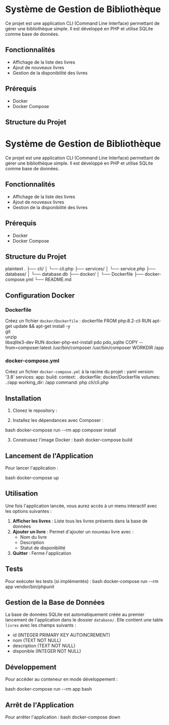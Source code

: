 # Système de Gestion de Bibliothèque

Ce projet est une application CLI (Command Line Interface) permettant de gérer une bibliothèque simple. Il est développé en PHP et utilise SQLite comme base de données.

## Fonctionnalités

- Affichage de la liste des livres
- Ajout de nouveaux livres
- Gestion de la disponibilité des livres

## Prérequis

- Docker
- Docker Compose

## Structure du Projet
# Système de Gestion de Bibliothèque

Ce projet est une application CLI (Command Line Interface) permettant de gérer une bibliothèque simple. Il est développé en PHP et utilise SQLite comme base de données.

## Fonctionnalités

- Affichage de la liste des livres
- Ajout de nouveaux livres
- Gestion de la disponibilité des livres

## Prérequis

- Docker
- Docker Compose

## Structure du Projet
plaintext
.
├── cli/
│ └── cli.php
├── services/
│ └── service.php
├── database/
│ └── database.db
├── docker/
│ └── Dockerfile
├── docker-compose.yml
└── README.md

## Configuration Docker

### Dockerfile

Créez un fichier `docker/Dockerfile` :
dockerfile
FROM php:8.2-cli
RUN apt-get update && apt-get install -y \
git \
unzip \
libsqlite3-dev
RUN docker-php-ext-install pdo pdo_sqlite
COPY --from=composer:latest /usr/bin/composer /usr/bin/composer
WORKDIR /app
### docker-compose.yml

Créez un fichier `docker-compose.yml` à la racine du projet :
yaml
version: '3.8'
services:
app:
build:
context: .
dockerfile: docker/Dockerfile
volumes:
.:/app
working_dir: /app
command: php cli/cli.php

## Installation

1. Clonez le repository :

2. Installez les dépendances avec Composer :

bash
docker-compose run --rm app composer install


3. Construisez l'image Docker :
bash
docker-compose build


## Lancement de l'Application

Pour lancer l'application :

bash
docker-compose up


## Utilisation

Une fois l'application lancée, vous aurez accès à un menu interactif avec les options suivantes :

1. **Afficher les livres** : Liste tous les livres présents dans la base de données
2. **Ajouter un livre** : Permet d'ajouter un nouveau livre avec :
   - Nom du livre
   - Description
   - Statut de disponibilité
3. **Quitter** : Ferme l'application

## Tests

Pour exécuter les tests (si implémentés) :
bash
docker-compose run --rm app vendor/bin/phpunit


## Gestion de la Base de Données

La base de données SQLite est automatiquement créée au premier lancement de l'application dans le dossier `database/`. Elle contient une table `livres` avec les champs suivants :

- id (INTEGER PRIMARY KEY AUTOINCREMENT)
- nom (TEXT NOT NULL)
- description (TEXT NOT NULL)
- disponible (INTEGER NOT NULL)

## Développement

Pour accéder au conteneur en mode développement :

bash
docker-compose run --rm app bash

## Arrêt de l'Application

Pour arrêter l'application :
bash
docker-compose down